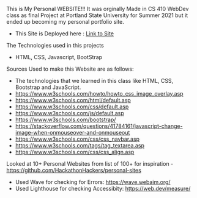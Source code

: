 This is My Personal WEBSITE!!!
It was orginally Made in CS 410 WebDev class as final Project at Portland State University for Summer 2021 but it ended up becoming my personal portfolio site.
- This Site is Deployed here : [Link to Site](https://sanadtm.github.io/SanadThapa-Home-Page/)

The Technologies used in this projects
- HTML, CSS, Javascript, BootStrap

Sources Used to make this Website are as follows:
- The technologies that we learned in this class like HTML, CSS, Bootstrap and JavaScript.
- https://www.w3schools.com/howto/howto_css_image_overlay.asp
- https://www.w3schools.com/html/default.asp
- https://www.w3schools.com/css/default.asp
- https://www.w3schools.com/js/default.asp
- https://www.w3schools.com/bootstrap/
- https://stackoverflow.com/questions/41784161/javascript-change-image-when-onmouseover-and-onmouseout
- https://www.w3schools.com/css/css_navbar.asp
- https://www.w3schools.com/tags/tag_textarea.asp
- https://www.w3schools.com/css/css_align.asp

Looked at 10+ Personal Websites from list of 100+ for inspiration 
-https://github.com/HackathonHackers/personal-sites

- Used Wave for checking for Errors:  https://wave.webaim.org/
- Used Lighthouse for checking Accessibity: https://web.dev/measure/

